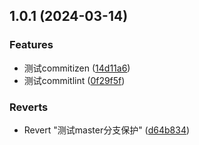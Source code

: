## 1.0.1 (2024-03-14)


### Features

* 测试commitizen ([14d11a6](https://github.com/guoshiping/test-gsp-project/commit/14d11a6131c9fcc629dcf1cf14a116006b7a9804))
* 测试commitlint ([0f29f5f](https://github.com/guoshiping/test-gsp-project/commit/0f29f5f64d4c74a159f25754d49e151b0573a2e6))


### Reverts

* Revert "测试master分支保护" ([d64b834](https://github.com/guoshiping/test-gsp-project/commit/d64b834c1807c666092210dd87ad421a1ac325de))



